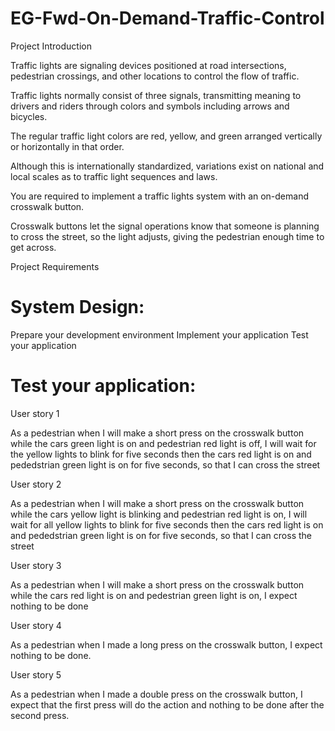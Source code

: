 # EG-Fwd-On-Demand-Traffic-Control

Project Introduction


Traffic lights are signaling devices positioned at road intersections, pedestrian crossings, and other locations to control the flow of traffic.



Traffic lights normally consist of three signals, transmitting meaning to drivers and riders through colors and symbols including arrows and bicycles.

The regular traffic light colors are red, yellow, and green arranged vertically or horizontally in that order.

Although this is internationally standardized, variations exist on national and local scales as to traffic light sequences and laws.



You are required to implement a traffic lights system with an on-demand crosswalk button.

Crosswalk buttons let the signal operations know that someone is planning to cross the street, so the light adjusts, giving the pedestrian enough time to get across.


Project Requirements


# System Design:
Prepare your development environment
Implement your application
Test your application



# Test your application:
User story 1

As a pedestrian when I will make a short press on the crosswalk button while the cars green light is on and pedestrian red light is off, I will wait for the yellow lights to blink for five seconds then the cars red light is on and pededstrian green light is on for five seconds, so that I can cross the street

User story 2

As a pedestrian when I will make a short press on the crosswalk button while the cars yellow light is blinking and pedestrian red light is on, I will wait for all yellow lights to blink for five seconds then the cars red light is on and pededstrian green light is on for five seconds, so that I can cross the street

User story 3

As a pedestrian when I will make a short press on the crosswalk button while the cars red light is on and pedestrian green light is on, I expect nothing to be done

User story 4

As a pedestrian when I made a long press on the crosswalk button, I expect nothing to be done.

User story 5

As a pedestrian when I made a double press on the crosswalk button, I expect that the first press will do the action and nothing to be done after the second press.
